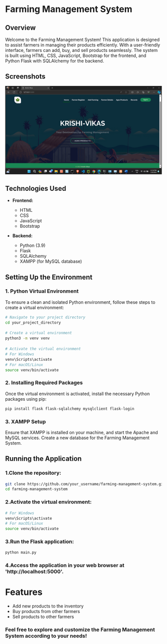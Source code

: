 # Farming Management System

## Overview
Welcome to the Farming Management System! This application is designed to assist farmers in managing their products efficiently. With a user-friendly interface, farmers can add, buy, and sell products seamlessly. The system is built using HTML, CSS, JavaScript, Bootstrap for the frontend, and Python Flask with SQLAlchemy for the backend.

## Screenshots

![Farming Management System](https://github.com/Hiteshbemal24/Project-Farm-Management/blob/main/Screenshots/Screenshot%20(119).png)


## Technologies Used
- **Frontend:**
  - HTML
  - CSS
  - JavaScript
  - Bootstrap

- **Backend:**
  - Python (3.9)
  - Flask
  - SQLAlchemy
  - XAMPP (for MySQL database)

## Setting Up the Environment

### 1. Python Virtual Environment
To ensure a clean and isolated Python environment, follow these steps to create a virtual environment:

```bash
# Navigate to your project directory
cd your_project_directory

# Create a virtual environment
python3 -m venv venv

# Activate the virtual environment
# For Windows
venv\Scripts\activate
# For macOS/Linux
source venv/bin/activate
```
### 2. Installing Required Packages
Once the virtual environment is activated, install the necessary Python packages using pip:

```bash
pip install flask flask-sqlalchemy mysqlclient flask-login
```

### 3. XAMPP Setup
Ensure that XAMPP is installed on your machine, and start the Apache and MySQL services. Create a new database for the Farming Management System.

## Running the Application
### 1.Clone the repository:
```bash
git clone https://github.com/your_username/farming-management-system.git
cd farming-management-system
```
### 2.Activate the virtual environment:
```bash
# For Windows
venv\Scripts\activate
# For macOS/Linux
source venv/bin/activate
```
### 3.Run the Flask application:
```bash
python main.py
```
### 4.Access the application in your web browser at 'http://localhost:5000'.

# Features

 - Add new products to the inventory
 - Buy products from other farmers
 - Sell products to other farmers
### Feel free to explore and customize the Farming Management System according to your needs!
